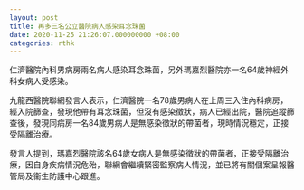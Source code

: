 ```yaml
---
layout: post
title: 再多三名公立醫院病人感染耳念珠菌
date: 2020-11-25 21:26:07.000000000 +08:00
categories: rthk
---
```


仁濟醫院內科男病房兩名病人感染耳念珠菌，另外瑪嘉烈醫院亦一名64歲神經外科女病人受感染。

九龍西醫院聯網發言人表示，仁濟醫院一名78歲男病人在上周三入住內科病房，經入院篩查，發現他帶有耳念珠菌，但沒有感染徵狀，病人已經出院，醫院追蹤篩查後，發現同病房一名84歲男病人是無感染徵狀的帶菌者，現時情況穩定，正接受隔離治療。

發言人提到，瑪嘉烈醫院該名64歲女病人是無感染徵狀的帶菌者，正接受隔離治療，因自身疾病情況危殆，聯網會繼續緊密監察病人情況，並已將有關個案呈報醫管局及衞生防護中心跟進。
